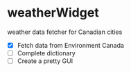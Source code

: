 weatherWidget
=============

weather data fetcher for Canadian cities

- [x] Fetch data from Environment Canada
- [ ] Complete dictionary
- [ ] Create a pretty GUI 
